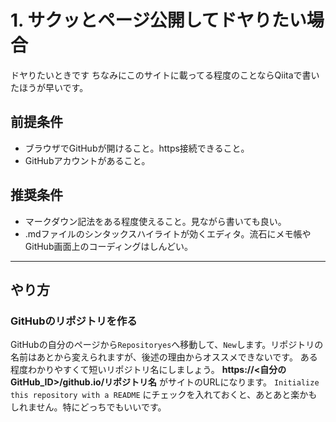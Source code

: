# 1. サクッとページ公開してドヤりたい場合 
ドヤりたいときです
ちなみにこのサイトに載ってる程度のことならQiitaで書いたほうが早いです。

## 前提条件
- ブラウザでGitHubが開けること。https接続できること。
- GitHubアカウントがあること。

## 推奨条件
- マークダウン記法をある程度使えること。見ながら書いても良い。
- .mdファイルのシンタックスハイライトが効くエディタ。流石にメモ帳やGitHub画面上のコーディングはしんどい。

---

## やり方
### GitHubのリポジトリを作る
GitHubの自分のページから`Repositoryes`へ移動して、`New`します。リポジトリの名前はあとから変えられますが、後述の理由からオススメできないです。
ある程度わかりやすくて短いリポジトリ名にしましょう。
__https://<自分のGitHub_ID>/github.io/リポジトリ名__ がサイトのURLになります。
`Initialize this repository with a README`
にチェックを入れておくと、あとあと楽かもしれません。特にどっちでもいいです。
